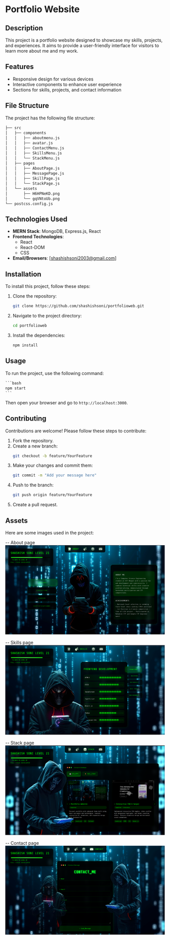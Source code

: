 # Portfolio Website

## Description
This project is a portfolio website designed to showcase my skills, projects, and experiences. It aims to provide a user-friendly interface for visitors to learn more about me and my work.

## Features
- Responsive design for various devices
- Interactive components to enhance user experience
- Sections for skills, projects, and contact information

## File Structure
The project has the following file structure:
```
├── src
│   ├── components
│   │   ├── aboutmenu.js
│   │   ├── avatar.js
│   │   ├── ContactMenu.js
│   │   ├── SkillsMenu.js
│   │   └── StackMenu.js
│   ├── pages
│   │   ├── AboutPage.js
│   │   ├── MessagePage.js
│   │   ├── SkillPage.js
│   │   └── StackPage.js
│   └── assets
│       ├── H6HPNeKD.png
│       └── gqVNtoUb.png
└── postcss.config.js
```

## Technologies Used
- **MERN Stack**: MongoDB, Express.js, React
- **Frontend Technologies**: 
  - React
  - React-DOM
  - CSS
- **Email/Browsers**: [shashishsoni2003@gmail.com]

## Installation
To install this project, follow these steps:

1. Clone the repository:
   ```bash
   git clone https://github.com/shashishsoni/portfolioweb.git
   ```
2. Navigate to the project directory:
   ```bash
   cd portfolioweb
   ```
3. Install the dependencies:
   ```bash
   npm install
   ```

## Usage
To run the project, use the following command:

    ```bash
    npm start
    ```

Then open your browser and go to `http://localhost:3000`.

## Contributing
Contributions are welcome! Please follow these steps to contribute:

1. Fork the repository.
2. Create a new branch:
   ```bash
   git checkout -b feature/YourFeature
   ```
3. Make your changes and commit them:
   ```bash
   git commit -m "Add your message here"
   ```
4. Push to the branch:
   ```bash
   git push origin feature/YourFeature
   ```
5. Create a pull request.

## Assets
Here are some images used in the project:

-- About page
![image](image/image.png)

-- Skills page
![image1](image/image1.png)

-- Stack page
![image2](image/image2.png)

-- Contact page
![image3](image/image3.png)


    

